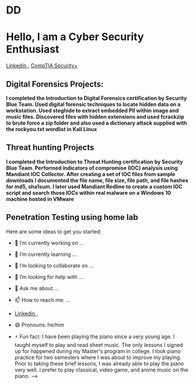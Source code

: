 # DD
<h1>Hello, I am a Cyber Security Enthusiast </h1>
 <a href="www.linkedin.com/in/deshard-dennison-3b8382270/"> Linkedin </a>, 
 <a href="https://www.certmetrics.com/comptia/public/transcript.aspx?transcript=6ML0LQGC3MVEQD5Y">CompTIA Security+ </a>
 
<h2> Digital Forensics Projects:</h2>
<b> I completed the Introduction to Digital Forensics certification by Security Blue Team. Used digital forensic techniques to locate hidden data on a workstation. Used steghide to extract embedded PII within image and music files. Discovered files with hidden extensions and used fcrackzip to brute force a zip folder and also used a dictionary attack supplied with the rockyou.txt wordlist in Kali Linux</b>

<h2> Threat hunting Projects</h2>
<b>I completed the Introduction to Threat Hunting certification by Security Blue Team. Performed indicators of compromise (IOC) analysis using Mandiant IOC Collector. After creating a set of IOC files from sample downloads I documented the file name, file size, file path, and file hashes for md5, sha1sum. I later used Mandiant Redline to create a custom IOC script and search those IOCs within real malware on a Windows 10 machine hosted in VMware</b>

<h2> Penetration Testing using home lab</h2>


Here are some ideas to get you started:

- 🔭 I’m currently working on ...
- 🌱 I’m currently learning ...
- 👯 I’m looking to collaborate on ...
- 🤔 I’m looking for help with ...
- 💬 Ask me about ...
- 📫 How to reach me: ...
- <a href="www.linkedin.com/in/deshard-dennison-3b8382270/"> Linkedin </a>, 
- 😄 Pronouns: he/him
   
- ⚡ Fun fact: I have been playing the piano since a very young age. I taught myself to play and read sheet music. The only lessons I signed up for happened during my Master's program in college. I took piano practice for two semesters where I was about to improve my playing. Prior to taking these brief lessons, I was already able to play the piano very well. I prefer to play classical, video game, and anime music on the piano. 
-->
